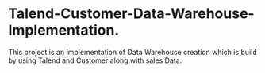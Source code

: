 # Talend-Customer-Data-Warehouse-Implementation.
This project is an implementation of Data Warehouse creation which is build by using Talend and Customer along with sales Data.
